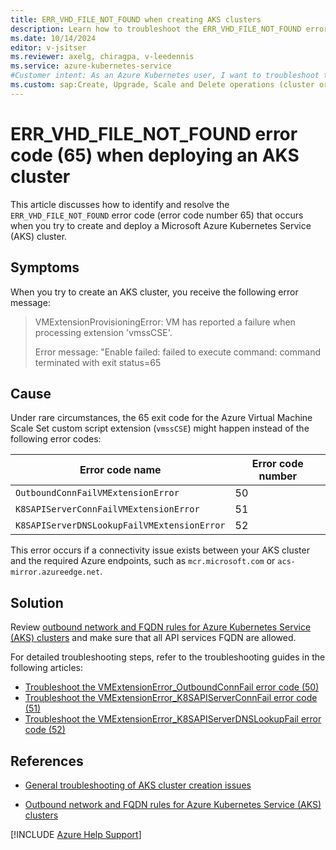 ```yaml
---
title: ERR_VHD_FILE_NOT_FOUND when creating AKS clusters
description: Learn how to troubleshoot the ERR_VHD_FILE_NOT_FOUND error (65) when you try to create and deploy an Azure Kubernetes Service (AKS) cluster.
ms.date: 10/14/2024
editor: v-jsitser
ms.reviewer: axelg, chiragpa, v-leedennis
ms.service: azure-kubernetes-service
#Customer intent: As an Azure Kubernetes user, I want to troubleshoot the ERR_VHD_FILE_NOT_FOUND error code (or error code OutboundConnFailVMExtensionError, error number 50 - or error code ERR_K8S_API_SERVER_CONN_FAIL, error number 51) so that I can successfully create and deploy an Azure Kubernetes Service (AKS) cluster.
ms.custom: sap:Create, Upgrade, Scale and Delete operations (cluster or nodepool)
---
```

# ERR_VHD_FILE_NOT_FOUND error code (65) when deploying an AKS cluster

This article discusses how to identify and resolve the `ERR_VHD_FILE_NOT_FOUND` error code (error code number 65) that occurs when you try to create and deploy a Microsoft Azure Kubernetes Service (AKS) cluster.

## Symptoms

When you try to create an AKS cluster, you receive the following error message:

> VMExtensionProvisioningError: VM has reported a failure when processing extension 'vmssCSE'.
>
> Error message: "Enable failed: failed to execute command: command terminated with exit status=65

## Cause

Under rare circumstances, the 65 exit code for the Azure Virtual Machine Scale Set custom script extension (`vmssCSE`) might happen instead of the following error codes:

| Error code name                             | Error code number |
|---------------------------------------------|-------------------|
| `OutboundConnFailVMExtensionError`          | 50                |
| `K8SAPIServerConnFailVMExtensionError`      | 51                |
| `K8SAPIServerDNSLookupFailVMExtensionError` | 52                |

This error occurs if a connectivity issue exists between your AKS cluster and the required Azure endpoints, such as `mcr.microsoft.com` or `acs-mirror.azureedge.net`.

## Solution

Review [outbound network and FQDN rules for Azure Kubernetes Service (AKS) clusters](/azure/aks/outbound-rules-control-egress) and make sure that all API services FQDN are allowed.

For detailed troubleshooting steps, refer to the troubleshooting guides in the following articles:

- [Troubleshoot the VMExtensionError_OutboundConnFail error code (50)](../error-codes/vmextensionerror-outboundconnfail.md)
- [Troubleshoot the VMExtensionError_K8SAPIServerConnFail error code (51)](../error-codes/vmextensionerror-k8sapiserverconnfail.md)
- [Troubleshoot the VMExtensionError_K8SAPIServerDNSLookupFail error code (52)](../error-codes/vmextensionerror-k8sapiserverdnslookupfail.md)


## References

- [General troubleshooting of AKS cluster creation issues](../create-upgrade-delete/troubleshoot-aks-cluster-creation-issues.md)

- [Outbound network and FQDN rules for Azure Kubernetes Service (AKS) clusters](/azure/aks/outbound-rules-control-egress)

[!INCLUDE [Azure Help Support](../../../includes/azure-help-support.md)]

